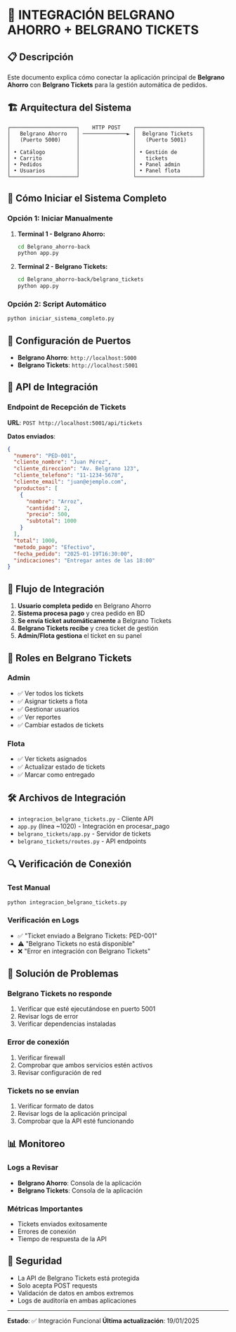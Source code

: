 # 🔗 INTEGRACIÓN BELGRANO AHORRO + BELGRANO TICKETS

## 📋 Descripción

Este documento explica cómo conectar la aplicación principal de **Belgrano Ahorro** con **Belgrano Tickets** para la gestión automática de pedidos.

## 🏗️ Arquitectura del Sistema

```
┌─────────────────────┐    HTTP POST    ┌─────────────────────┐
│   Belgrano Ahorro   │ ──────────────► │  Belgrano Tickets   │
│   (Puerto 5000)     │                 │   (Puerto 5001)     │
│                     │                 │                     │
│ • Catálogo          │                 │ • Gestión de        │
│ • Carrito           │                 │   tickets           │
│ • Pedidos           │                 │ • Panel admin       │
│ • Usuarios          │                 │ • Panel flota       │
└─────────────────────┘                 └─────────────────────┘
```

## 🚀 Cómo Iniciar el Sistema Completo

### Opción 1: Iniciar Manualmente

1. **Terminal 1 - Belgrano Ahorro:**
   ```bash
   cd Belgrano_ahorro-back
   python app.py
   ```

2. **Terminal 2 - Belgrano Tickets:**
   ```bash
   cd Belgrano_ahorro-back/belgrano_tickets
   python app.py
   ```

### Opción 2: Script Automático

```bash
python iniciar_sistema_completo.py
```

## 🔧 Configuración de Puertos

- **Belgrano Ahorro**: `http://localhost:5000`
- **Belgrano Tickets**: `http://localhost:5001`

## 📡 API de Integración

### Endpoint de Recepción de Tickets

**URL**: `POST http://localhost:5001/api/tickets`

**Datos enviados**:
```json
{
  "numero": "PED-001",
  "cliente_nombre": "Juan Pérez",
  "cliente_direccion": "Av. Belgrano 123",
  "cliente_telefono": "11-1234-5678",
  "cliente_email": "juan@ejemplo.com",
  "productos": [
    {
      "nombre": "Arroz",
      "cantidad": 2,
      "precio": 500,
      "subtotal": 1000
    }
  ],
  "total": 1000,
  "metodo_pago": "Efectivo",
  "fecha_pedido": "2025-01-19T16:30:00",
  "indicaciones": "Entregar antes de las 18:00"
}
```

## 🔄 Flujo de Integración

1. **Usuario completa pedido** en Belgrano Ahorro
2. **Sistema procesa pago** y crea pedido en BD
3. **Se envía ticket automáticamente** a Belgrano Tickets
4. **Belgrano Tickets recibe** y crea ticket de gestión
5. **Admin/Flota gestiona** el ticket en su panel

## 👥 Roles en Belgrano Tickets

### Admin
- ✅ Ver todos los tickets
- ✅ Asignar tickets a flota
- ✅ Gestionar usuarios
- ✅ Ver reportes
- ✅ Cambiar estados de tickets

### Flota
- ✅ Ver tickets asignados
- ✅ Actualizar estado de tickets
- ✅ Marcar como entregado

## 🛠️ Archivos de Integración

- `integracion_belgrano_tickets.py` - Cliente API
- `app.py` (línea ~1020) - Integración en procesar_pago
- `belgrano_tickets/app.py` - Servidor de tickets
- `belgrano_tickets/routes.py` - API endpoints

## 🔍 Verificación de Conexión

### Test Manual
```bash
python integracion_belgrano_tickets.py
```

### Verificación en Logs
- ✅ "Ticket enviado a Belgrano Tickets: PED-001"
- ⚠️ "Belgrano Tickets no está disponible"
- ❌ "Error en integración con Belgrano Tickets"

## 🚨 Solución de Problemas

### Belgrano Tickets no responde
1. Verificar que esté ejecutándose en puerto 5001
2. Revisar logs de error
3. Verificar dependencias instaladas

### Error de conexión
1. Verificar firewall
2. Comprobar que ambos servicios estén activos
3. Revisar configuración de red

### Tickets no se envían
1. Verificar formato de datos
2. Revisar logs de la aplicación principal
3. Comprobar que la API esté funcionando

## 📊 Monitoreo

### Logs a Revisar
- **Belgrano Ahorro**: Consola de la aplicación
- **Belgrano Tickets**: Consola de la aplicación

### Métricas Importantes
- Tickets enviados exitosamente
- Errores de conexión
- Tiempo de respuesta de la API

## 🔐 Seguridad

- La API de Belgrano Tickets está protegida
- Solo acepta POST requests
- Validación de datos en ambos extremos
- Logs de auditoría en ambas aplicaciones

---

**Estado**: ✅ Integración Funcional
**Última actualización**: 19/01/2025

